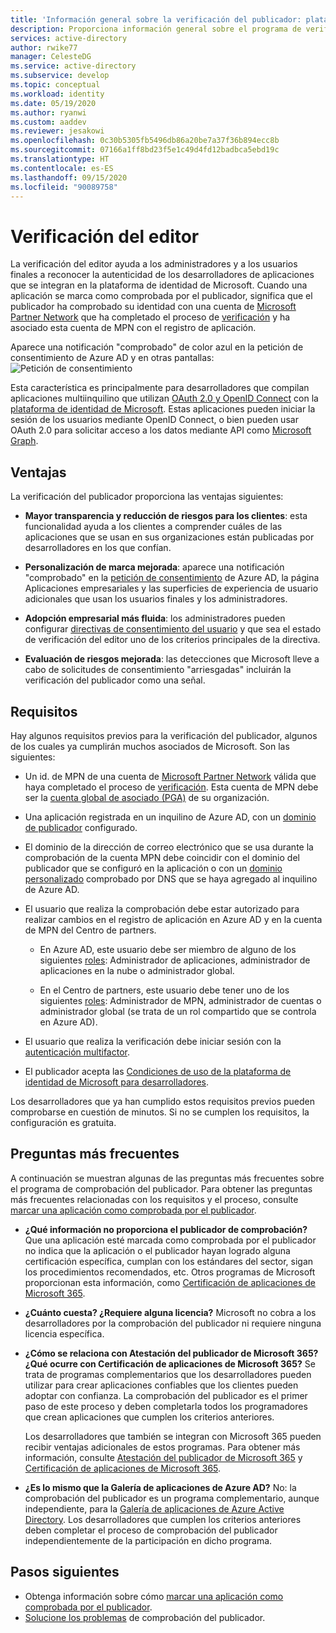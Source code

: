 ```yaml
---
title: 'Información general sobre la verificación del publicador: plataforma de identidad de Microsoft | Azure'
description: Proporciona información general sobre el programa de verificación del editor (versión preliminar) para la plataforma de identidad de Microsoft. Enumera las ventajas, los requisitos del programa y las preguntas más frecuentes. Cuando una aplicación está marcada como comprobada por el publicador, significa que el publicador ha comprobado su identidad con una cuenta de Microsoft Partner Network que ha completado el proceso de verificación y ha asociado esta cuenta de MPN con el registro de aplicación.
services: active-directory
author: rwike77
manager: CelesteDG
ms.service: active-directory
ms.subservice: develop
ms.topic: conceptual
ms.workload: identity
ms.date: 05/19/2020
ms.author: ryanwi
ms.custom: aaddev
ms.reviewer: jesakowi
ms.openlocfilehash: 0c30b5305fb5496db86a20be7a37f36b894ecc8b
ms.sourcegitcommit: 07166a1ff8bd23f5e1c49d4fd12badbca5ebd19c
ms.translationtype: HT
ms.contentlocale: es-ES
ms.lasthandoff: 09/15/2020
ms.locfileid: "90089758"
---
```

# <a name="publisher-verification"></a>Verificación del editor

La verificación del editor ayuda a los administradores y a los usuarios finales a reconocer la autenticidad de los desarrolladores de aplicaciones que se integran en la plataforma de identidad de Microsoft. Cuando una aplicación se marca como comprobada por el publicador, significa que el publicador ha comprobado su identidad con una cuenta de [Microsoft Partner Network](https://partner.microsoft.com/membership) que ha completado el proceso de [verificación](/partner-center/verification-responses) y ha asociado esta cuenta de MPN con el registro de aplicación. 

Aparece una notificación "comprobado" de color azul en la petición de consentimiento de Azure AD y en otras pantallas: ![Petición de consentimiento](./media/publisher-verification-overview/consent-prompt.png)

Esta característica es principalmente para desarrolladores que compilan aplicaciones multiinquilino que utilizan [OAuth 2.0 y OpenID Connect](active-directory-v2-protocols.md) con la [plataforma de identidad de Microsoft](v2-overview.md). Estas aplicaciones pueden iniciar la sesión de los usuarios mediante OpenID Connect, o bien pueden usar OAuth 2.0 para solicitar acceso a los datos mediante API como [Microsoft Graph](https://developer.microsoft.com/graph/).

## <a name="benefits"></a>Ventajas
La verificación del publicador proporciona las ventajas siguientes:
- **Mayor transparencia y reducción de riesgos para los clientes**: esta funcionalidad ayuda a los clientes a comprender cuáles de las aplicaciones que se usan en sus organizaciones están publicadas por desarrolladores en los que confían. 

- **Personalización de marca mejorada**: aparece una notificación "comprobado" en la [petición de consentimiento](application-consent-experience.md) de Azure AD, la página Aplicaciones empresariales y las superficies de experiencia de usuario adicionales que usan los usuarios finales y los administradores. 

- **Adopción empresarial más fluida**: los administradores pueden configurar [directivas de consentimiento del usuario](../manage-apps/configure-user-consent.md) y que sea el estado de verificación del editor uno de los criterios principales de la directiva. 

- **Evaluación de riesgos mejorada**: las detecciones que Microsoft lleve a cabo de solicitudes de consentimiento "arriesgadas" incluirán la verificación del publicador como una señal. 

## <a name="requirements"></a>Requisitos
Hay algunos requisitos previos para la verificación del publicador, algunos de los cuales ya cumplirán muchos asociados de Microsoft. Son las siguientes: 

-  Un id. de MPN de una cuenta de [Microsoft Partner Network](https://partner.microsoft.com/membership) válida que haya completado el proceso de [verificación](/partner-center/verification-responses). Esta cuenta de MPN debe ser la [cuenta global de asociado (PGA)](/partner-center/account-structure#the-top-level-is-the-partner-global-account-pga) de su organización. 

-  Una aplicación registrada en un inquilino de Azure AD, con un [dominio de publicador](howto-configure-publisher-domain.md) configurado.

-  El dominio de la dirección de correo electrónico que se usa durante la comprobación de la cuenta MPN debe coincidir con el dominio del publicador que se configuró en la aplicación o con un [dominio personalizado](../fundamentals/add-custom-domain.md) comprobado por DNS que se haya agregado al inquilino de Azure AD. 

-  El usuario que realiza la comprobación debe estar autorizado para realizar cambios en el registro de aplicación en Azure AD y en la cuenta de MPN del Centro de partners. 

    -  En Azure AD, este usuario debe ser miembro de alguno de los siguientes [roles](../users-groups-roles/directory-assign-admin-roles.md): Administrador de aplicaciones, administrador de aplicaciones en la nube o administrador global. 

    -  En el Centro de partners, este usuario debe tener uno de los siguientes [roles](/partner-center/permissions-overview): Administrador de MPN, administrador de cuentas o administrador global (se trata de un rol compartido que se controla en Azure AD).
    
-  El usuario que realiza la verificación debe iniciar sesión con la [autenticación multifactor](../authentication/howto-mfa-getstarted.md).

-  El publicador acepta las [Condiciones de uso de la plataforma de identidad de Microsoft para desarrolladores](/legal/microsoft-identity-platform/terms-of-use).

Los desarrolladores que ya han cumplido estos requisitos previos pueden comprobarse en cuestión de minutos. Si no se cumplen los requisitos, la configuración es gratuita. 

## <a name="frequently-asked-questions"></a>Preguntas más frecuentes 
A continuación se muestran algunas de las preguntas más frecuentes sobre el programa de comprobación del publicador. Para obtener las preguntas más frecuentes relacionadas con los requisitos y el proceso, consulte [marcar una aplicación como comprobada por el publicador](mark-app-as-publisher-verified.md).

- **¿Qué información __no__ proporciona el publicador de comprobación?**  Que una aplicación esté marcada como comprobada por el publicador no indica que la aplicación o el publicador hayan logrado alguna certificación específica, cumplan con los estándares del sector, sigan los procedimientos recomendados, etc. Otros programas de Microsoft proporcionan esta información, como [Certificación de aplicaciones de Microsoft 365](/microsoft-365-app-certification/overview).

- **¿Cuánto cuesta? ¿Requiere alguna licencia?** Microsoft no cobra a los desarrolladores por la comprobación del publicador ni requiere ninguna licencia específica. 

- **¿Cómo se relaciona con Atestación del publicador de Microsoft 365? ¿Qué ocurre con Certificación de aplicaciones de Microsoft 365?** Se trata de programas complementarios que los desarrolladores pueden utilizar para crear aplicaciones confiables que los clientes pueden adoptar con confianza. La comprobación del publicador es el primer paso de este proceso y deben completarla todos los programadores que crean aplicaciones que cumplen los criterios anteriores. 

  Los desarrolladores que también se integran con Microsoft 365 pueden recibir ventajas adicionales de estos programas. Para obtener más información, consulte [Atestación del publicador de Microsoft 365](/microsoft-365-app-certification/docs/attestation) y [Certificación de aplicaciones de Microsoft 365](/microsoft-365-app-certification/docs/certification). 

- **¿Es lo mismo que la Galería de aplicaciones de Azure AD?** No: la comprobación del publicador es un programa complementario, aunque independiente, para la [Galería de aplicaciones de Azure Active Directory](../azuread-dev/howto-app-gallery-listing.md). Los desarrolladores que cumplen los criterios anteriores deben completar el proceso de comprobación del publicador independientemente de la participación en dicho programa. 

## <a name="next-steps"></a>Pasos siguientes
* Obtenga información sobre cómo [marcar una aplicación como comprobada por el publicador](mark-app-as-publisher-verified.md).
* [Solucione los problemas](troubleshoot-publisher-verification.md) de comprobación del publicador.

